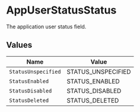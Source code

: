 # AppUserStatusStatus

 The application user status field.



## Values

| Name                | Value               |
| ------------------- | ------------------- |
| `StatusUnspecified` | STATUS_UNSPECIFIED  |
| `StatusEnabled`     | STATUS_ENABLED      |
| `StatusDisabled`    | STATUS_DISABLED     |
| `StatusDeleted`     | STATUS_DELETED      |